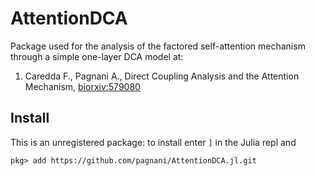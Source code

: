 # AttentionDCA

Package used for the analysis of the factored self-attention mechanism through a simple one-layer DCA model at: 

1. Caredda F., Pagnani A., Direct Coupling Analysis and the Attention Mechanism, [biorxiv:579080](https://www.biorxiv.org/content/10.1101/2024.02.06.579080v1)

## Install

This is an unregistered package: to install enter `]` in the Julia repl and

```
pkg> add https://github.com/pagnani/AttentionDCA.jl.git 
```

